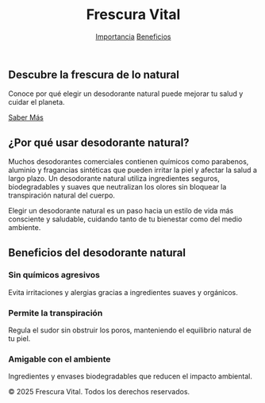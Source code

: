 <html lang="es">
<head>
  <meta charset="UTF-8" />
  <meta name="viewport" content="width=device-width, initial-scale=1.0"/>
  <title>Frescura Vital</title>
  <script src="https://cdn.tailwindcss.com"></script>
</head>
<body class="bg-green-50 text-gray-800 font-sans">
  <!-- Header -->
  <header class="bg-green-700 text-white p-6">
    <div class="max-w-5xl mx-auto flex justify-between items-center">
      <h1 class="text-3xl font-bold">Frescura Vital</h1>
      <nav class="space-x-4">
        <a href="#importancia" class="hover:underline">Importancia</a>
        <a href="#beneficios" class="hover:underline">Beneficios</a>
      </nav>
    </div>
  </header>

  <!-- Hero -->
  <section class="max-w-5xl mx-auto p-8 text-center">
    <h2 class="text-4xl font-bold mb-4">Descubre la frescura de lo natural</h2>
    <p class="mb-6 text-lg">Conoce por qué elegir un desodorante natural puede mejorar tu salud y cuidar el planeta.</p>
    <a href="#importancia" class="bg-green-700 text-white px-6 py-3 rounded-full hover:bg-green-800">Saber Más</a>
  </section>

  <!-- Importancia -->
  <section id="importancia" class="bg-white py-12">
    <div class="max-w-5xl mx-auto px-6">
      <h2 class="text-3xl font-bold mb-4 text-center">¿Por qué usar desodorante natural?</h2>
      <p class="text-lg mb-4">
        Muchos desodorantes comerciales contienen químicos como parabenos, aluminio y fragancias sintéticas 
        que pueden irritar la piel y afectar la salud a largo plazo. Un desodorante natural utiliza ingredientes
        seguros, biodegradables y suaves que neutralizan los olores sin bloquear la transpiración natural del cuerpo.
      </p>
      <p class="text-lg">
        Elegir un desodorante natural es un paso hacia un estilo de vida más consciente y saludable, cuidando 
        tanto de tu bienestar como del medio ambiente.
      </p>
    </div>
  </section>

  <!-- Beneficios -->
  <section id="beneficios" class="bg-green-100 py-12">
    <div class="max-w-5xl mx-auto px-6 text-center">
      <h2 class="text-3xl font-bold mb-4">Beneficios del desodorante natural</h2>
      <div class="grid grid-cols-1 md:grid-cols-3 gap-8 mt-8">
        <div class="p-6 bg-white rounded-lg shadow">
          <h3 class="text-xl font-bold mb-2">Sin químicos agresivos</h3>
          <p>Evita irritaciones y alergias gracias a ingredientes suaves y orgánicos.</p>
        </div>
        <div class="p-6 bg-white rounded-lg shadow">
          <h3 class="text-xl font-bold mb-2">Permite la transpiración</h3>
          <p>Regula el sudor sin obstruir los poros, manteniendo el equilibrio natural de tu piel.</p>
        </div>
        <div class="p-6 bg-white rounded-lg shadow">
          <h3 class="text-xl font-bold mb-2">Amigable con el ambiente</h3>
          <p>Ingredientes y envases biodegradables que reducen el impacto ambiental.</p>
        </div>
      </div>
    </div>
  </section>

  <!-- Footer -->
  <footer class="bg-green-700 text-white text-center p-4">
    <p>&copy; 2025 Frescura Vital. Todos los derechos reservados.</p>
  </footer>
</body>
</html>
